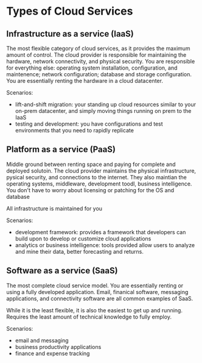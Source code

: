 # Types of Cloud Services

## Infrastructure as a service (IaaS)
The most flexible category of cloud services, as it provides the maximum amount of control. The cloud provider is responsible for maintaining the hardware, network connectivity, and physical security. You are responsible for everything else: operating system installation, configuration, and maintenence; network configuration; database and storage configuration. You are essentially renting the hardware in a cloud datacenter. 

Scenarios:
- lift-and-shift migration: your standing up cloud resources similar to your on-prem datacenter, and simply moving things running on prem to the IaaS
- testing and development: you have configurations and test environments that you need to rapidly replicate

## Platform as a service (PaaS)
Middle ground between renting space and paying for complete and deployed solutoin. The cloud provider maintains the physical infrastructure, pysical security, and connections to the internet. They also maintian the operating systems, middleware, development toodl, business intelligence. You don't have to worry about licensing or patching for the OS and database

All infrastructure is maintained for you

Scenarios:
- development framework: provides a framework that developers can build upon to develop or customize cloud applications
- analytics or business intelligence: tools provided allow users to analyze and mine their data, better forecasting and returns. 

## Software as a service (SaaS)
The most complete cloud service model. You are essentially renting or using a fully developed application. Email, finanical software, messaging applications, and connectivity software are all common examples of SaaS.

While it is the least flexible, it is also the easiest to get up and running. Requires the least amount of technical knowledge to fully employ.

Scenarios:
- email and messaging
- business productivity applications
- finance and expense tracking

